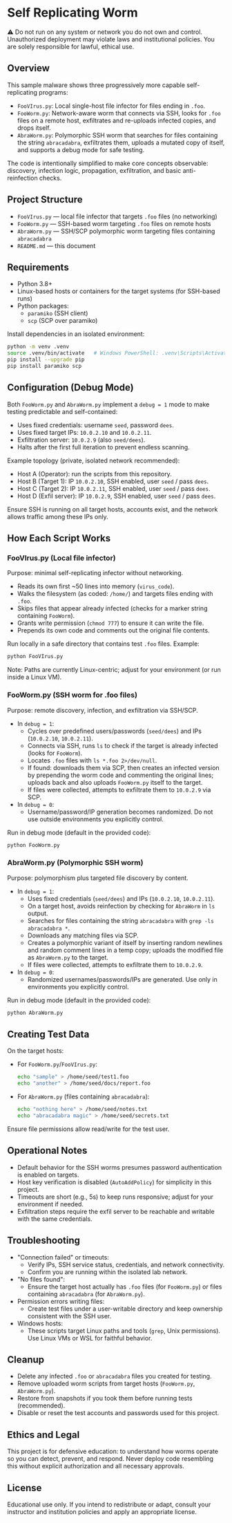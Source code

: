 # Self Replicating Worm

⚠️ Do not run on any system or network you do not own and control. Unauthorized deployment may violate laws and institutional policies. You are solely responsible for lawful, ethical use.

## Overview
This sample malware shows three progressively more capable self-replicating programs:

- `FooVIrus.py`: Local single-host file infector for files ending in `.foo`.
- `FooWorm.py`: Network-aware worm that connects via SSH, looks for `.foo` files on a remote host, exfiltrates and re-uploads infected copies, and drops itself.
- `AbraWorm.py`: Polymorphic SSH worm that searches for files containing the string `abracadabra`, exfiltrates them, uploads a mutated copy of itself, and supports a debug mode for safe testing.

The code is intentionally simplified to make core concepts observable: discovery, infection logic, propagation, exfiltration, and basic anti-reinfection checks.

## Project Structure
- `FooVIrus.py` — local file infector that targets `.foo` files (no networking)
- `FooWorm.py` — SSH-based worm targeting `.foo` files on remote hosts
- `AbraWorm.py` — SSH/SCP polymorphic worm targeting files containing `abracadabra`
- `README.md` — this document

## Requirements
- Python 3.8+
- Linux-based hosts or containers for the target systems (for SSH-based runs)
- Python packages:
  - `paramiko` (SSH client)
  - `scp` (SCP over paramiko)

Install dependencies in an isolated environment:

```bash
python -m venv .venv
source .venv/bin/activate   # Windows PowerShell: .venv\Scripts\Activate.ps1
pip install --upgrade pip
pip install paramiko scp
```

## Configuration (Debug Mode)
Both `FooWorm.py` and `AbraWorm.py` implement a `debug = 1` mode to make testing predictable and self-contained:

- Uses fixed credentials: username `seed`, password `dees`.
- Uses fixed target IPs: `10.0.2.10` and `10.0.2.11`.
- Exfiltration server: `10.0.2.9` (also `seed/dees`).
- Halts after the first full iteration to prevent endless scanning.

Example topology (private, isolated network recommended):

- Host A (Operator): run the scripts from this repository.
- Host B (Target 1): IP `10.0.2.10`, SSH enabled, user `seed` / pass `dees`.
- Host C (Target 2): IP `10.0.2.11`, SSH enabled, user `seed` / pass `dees`.
- Host D (Exfil server): IP `10.0.2.9`, SSH enabled, user `seed` / pass `dees`.

Ensure SSH is running on all target hosts, accounts exist, and the network allows traffic among these IPs only.

## How Each Script Works

### FooVIrus.py (Local file infector)
Purpose: minimal self-replicating infector without networking.

- Reads its own first ~50 lines into memory (`virus_code`).
- Walks the filesystem (as coded: `/home/`) and targets files ending with `.foo`.
- Skips files that appear already infected (checks for a marker string containing `FooWorm`).
- Grants write permission (`chmod 777`) to ensure it can write the file.
- Prepends its own code and comments out the original file contents.

Run locally in a safe directory that contains test `.foo` files. Example:

```bash
python FooVIrus.py
```

Note: Paths are currently Linux-centric; adjust for your environment (or run inside a Linux VM).

### FooWorm.py (SSH worm for .foo files)
Purpose: remote discovery, infection, and exfiltration via SSH/SCP.

- In `debug = 1`:
  - Cycles over predefined users/passwords (`seed/dees`) and IPs (`10.0.2.10`, `10.0.2.11`).
  - Connects via SSH, runs `ls` to check if the target is already infected (looks for `FooWorm`).
  - Locates `.foo` files with `ls *.foo 2>/dev/null`.
  - If found: downloads them via SCP, then creates an infected version by prepending the worm code and commenting the original lines; uploads back and also uploads `FooWorm.py` itself to the target.
  - If files were collected, attempts to exfiltrate them to `10.0.2.9` via SCP.
- In `debug = 0`:
  - Username/password/IP generation becomes randomized. Do not use outside environments you explicitly control.

Run in debug mode (default in the provided code):

```bash
python FooWorm.py
```

### AbraWorm.py (Polymorphic SSH worm)
Purpose: polymorphism plus targeted file discovery by content.

- In `debug = 1`:
  - Uses fixed credentials (`seed/dees`) and IPs (`10.0.2.10`, `10.0.2.11`).
  - On a target host, avoids reinfection by checking for `AbraWorm` in `ls` output.
  - Searches for files containing the string `abracadabra` with `grep -ls abracadabra *`.
  - Downloads any matching files via SCP.
  - Creates a polymorphic variant of itself by inserting random newlines and random comment lines in a temp copy; uploads the modified file as `AbraWorm.py` to the target.
  - If files were collected, attempts to exfiltrate them to `10.0.2.9`.
- In `debug = 0`:
  - Randomized usernames/passwords/IPs are generated. Use only in environments you explicitly control.

Run in debug mode (default in the provided code):

```bash
python AbraWorm.py
```

## Creating Test Data
On the target hosts:

- For `FooWorm.py`/`FooVIrus.py`:
  ```bash
  echo "sample" > /home/seed/test1.foo
  echo "another" > /home/seed/docs/report.foo
  ```

- For `AbraWorm.py` (files containing `abracadabra`):
  ```bash
  echo "nothing here" > /home/seed/notes.txt
  echo "abracadabra magic" > /home/seed/secrets.txt
  ```

Ensure file permissions allow read/write for the test user.

## Operational Notes
- Default behavior for the SSH worms presumes password authentication is enabled on targets.
- Host key verification is disabled (`AutoAddPolicy`) for simplicity in this project.
- Timeouts are short (e.g., 5s) to keep runs responsive; adjust for your environment if needed.
- Exfiltration steps require the exfil server to be reachable and writable with the same credentials.

## Troubleshooting
- "Connection failed" or timeouts:
  - Verify IPs, SSH service status, credentials, and network connectivity.
  - Confirm you are running within the isolated lab network.
- "No files found":
  - Ensure the target host actually has `.foo` files (for `FooWorm.py`) or files containing `abracadabra` (for `AbraWorm.py`).
- Permission errors writing files:
  - Create test files under a user-writable directory and keep ownership consistent with the SSH user.
- Windows hosts:
  - These scripts target Linux paths and tools (`grep`, Unix permissions). Use Linux VMs or WSL for faithful behavior.

## Cleanup
- Delete any infected `.foo` or `abracadabra` files you created for testing.
- Remove uploaded worm scripts from target hosts (`FooWorm.py`, `AbraWorm.py`).
- Restore from snapshots if you took them before running tests (recommended).
- Disable or reset the test accounts and passwords used for this project.

## Ethics and Legal
This project is for defensive education: to understand how worms operate so you can detect, prevent, and respond. Never deploy code resembling this without explicit authorization and all necessary approvals.

## License
Educational use only. If you intend to redistribute or adapt, consult your instructor and institution policies and apply an appropriate license.
